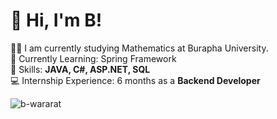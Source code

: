 <!-- Level 3: Add custom code -->

# 👋 Hi, I'm B!
👨‍🎓 I am currently studying Mathematics at Burapha University. </br>
🌱 Currently Learning: Spring Framework   </br>
🚀 Skills: **JAVA, C#, ASP.NET, SQL**  
💻 Internship Experience: 6 months as a **Backend Developer**

<p align="left"> <img src="https://github-readme-stats.vercel.app/api?username=b-wararat&show_icons=true&theme=radical" alt="b-wararat" />


